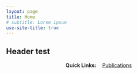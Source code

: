 ```yaml
---
layout: page
title: Home
# subtitle: Lorem ipsum
use-site-title: true
---
```


## Header test

<div style="text-align:center">
<strong>Quick Links:</strong> &nbsp;&nbsp; 
<a href="https://francisbrochu.github.io/publications/" role="button" class="btn btn-primary">Publications</a> 
</div>

